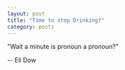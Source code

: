 ```yaml
---
layout: post
title: "Time to stop Drinking?"
category: posts
---
```

<p>
"Wait a minute is pronoun a pronoun?"<br>

-- Eli Dow
</p>